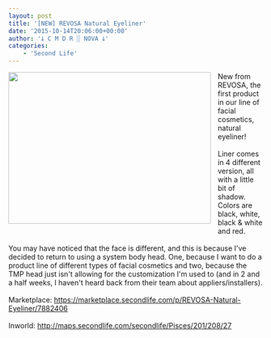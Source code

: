 ```yaml
---
layout: post
title: '[NEW] REVOSA Natural Eyeliner'
date: '2015-10-14T20:06:00+00:00'
author: '𐕣 C M D R ░ NOVA 𐕣'
categories:
    - 'Second Life'
---
```


<div style="clear: both; text-align: center;">
<a href="http://3.bp.blogspot.com/-upIPtD3Apds/Vh61DHspsnI/AAAAAAAAAaA/3OmXXL_Hl9s/s1600/naturalad.png" style="clear: left; float: left; margin-bottom: 1em; margin-right: 1em;"><img border="0" height="300" src="http://3.bp.blogspot.com/-upIPtD3Apds/Vh61DHspsnI/AAAAAAAAAaA/3OmXXL_Hl9s/s400/naturalad.png" width="400" /></a></div>
New from REVOSA, the first product in our line of facial cosmetics, natural eyeliner!<br />
<br />
Liner comes in 4 different version, all with a little bit of shadow. Colors are black, white, black &amp; white and red.<br />
<br />
You may have noticed that the face is different, and this is because I've decided to return to using a system body head. One, because I want to do a product line of different types of facial cosmetics and two, because the TMP head just isn't allowing for the customization I'm used to (and in 2 and a half weeks, I haven't heard back from their team about appliers/installers).<br />
<br />
Marketplace: <a href="https://marketplace.secondlife.com/p/REVOSA-Natural-Eyeliner/7882406" target="_blank" rel="noopener">https://marketplace.secondlife.com/p/REVOSA-Natural-Eyeliner/7882406</a><br />
<br />
Inworld: <a href="http://maps.secondlife.com/secondlife/Pisces/201/208/27" target="_blank" rel="noopener">http://maps.secondlife.com/secondlife/Pisces/201/208/27</a>